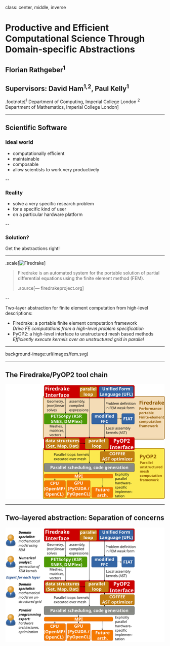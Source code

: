 class: center, middle, inverse

# Productive and Efficient Computational Science Through Domain-specific Abstractions

## **Florian Rathgeber**<sup>1</sup>
## Supervisors: David Ham<sup>1,2</sup>, Paul Kelly<sup>1</sup>

.footnote[<sup>1</sup> Department of Computing, Imperial College London
<sup>2</sup> Department of Mathematics, Imperial College London]

---

## Scientific Software

### Ideal world
* computationally efficient
* maintainable
* composable
* allow scientists to work very productively

--

### Reality
* solve a very specific research problem
* for a specific kind of user
* on a particular hardware platform

--

### Solution?

Get the abstractions right!

---

.scale[![Firedrake](http://firedrakeproject.org/_static/banner.png)]

> Firedrake is an automated system for the portable solution of partial
> differential equations using the finite element method (FEM).
>
> .source[&mdash; firedrakeproject.org]

--

Two-layer abstraction for finite element computation from high-level descriptions:
* Firedrake: a portable finite element computation framework  
  *Drive FE computations from a high-level problem specification*
* PyOP2: a high-level interface to unstructured mesh based methods  
  *Efficiently execute kernels over an unstructured grid in parallel*

---

background-image:url(images/fem.svg)

---

## The Firedrake/PyOP2 tool chain

![Firedrake](images/firedrake_toolchain.svg)

---

## Two-layered abstraction: Separation of concerns

![Separation of concerns](images/firedrake_toolchain_users.svg)
